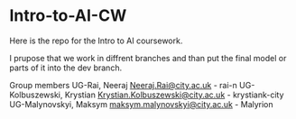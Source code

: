 # Intro-to-AI-CW

Here is the repo for the Intro to AI coursework. 

I prupose that we work in diffrent branches and than put the final model or parts of it into the dev branch. 

Group members
UG-Rai, Neeraj Neeraj.Rai@city.ac.uk - rai-n 
UG-Kolbuszewski, Krystian Krystian.Kolbuszewski@city.ac.uk - krystiank-city 
UG-Malynovskyi, Maksym maksym.malynovskyi@city.ac.uk - Malyrion 
